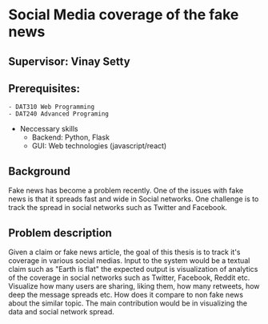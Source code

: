 # Social Media coverage of the fake news

## Supervisor: Vinay Setty

## Prerequisites:
    - DAT310 Web Programming
    - DAT240 Advanced Programing
  - Neccessary skills 
    - Backend: Python, Flask
    - GUI: Web technologies (javascript/react)

  
## Background
  
Fake news has become a problem recently. One of the issues with fake news is that it spreads fast and wide in Social networks. One challenge is to track the spread in social networks such as Twitter and Facebook. 

## Problem description

Given a claim or fake news article, the goal of this thesis is to track it's coverage in various social medias. Input to the system would be a textual claim such as "Earth is flat" the expected output is visualization of analytics of the coverage in social networks such as Twitter, Facebook, Reddit etc. Visualize how many users are sharing, liking them, how many retweets, how deep the message spreads etc. How does it compare to non fake news about the similar topic. The main contribution would be in visualizing the data and social network spread.


